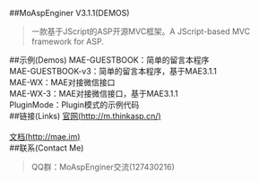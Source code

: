 ﻿##MoAspEnginer V3.1.1(DEMOS)
> 一款基于JScript的ASP开源MVC框架。A JScript-based MVC framework for ASP.
> 

##示例(Demos)
MAE-GUESTBOOK：简单的留言本程序<br />
MAE-GUESTBOOK-v3：简单的留言本程序，基于MAE3.1.1<br />
MAE-WX：MAE对接微信接口<br />
MAE-WX-3：MAE对接微信接口，基于MAE3.1.1<br />
PluginMode：Plugin模式的示例代码<br />
##链接(Links)
[官网(http://m.thinkasp.cn/)](http://m.thinkasp.cn/)<br />  
[文档(http://mae.im)](http://mae.im)<br />
##联系(Contact Me)
> QQ群：MoAspEnginer交流(127430216)
